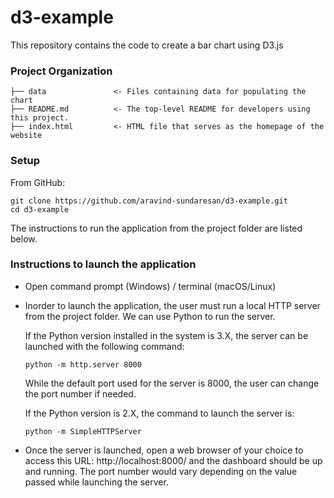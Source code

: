 # d3-example
This repository contains the code to create a bar chart using D3.js

### Project Organization
```nohighlight
├── data               <- Files containing data for populating the chart
├── README.md          <- The top-level README for developers using this project.
├── index.html         <- HTML file that serves as the homepage of the website
```

### Setup

From GitHub:
```
git clone https://github.com/aravind-sundaresan/d3-example.git
cd d3-example
```

The instructions to run the application from the project folder are listed below.

### Instructions to launch the application

- Open command prompt (Windows) / terminal (macOS/Linux)

- Inorder to launch the application, the user must run a local HTTP server from the project folder. We can use Python 
to run the server. 

  If the Python version installed in the system is 3.X, the server can be launched with the following command:
  ```
  python -m http.server 8000
  ```
  While the default port used for the server is 8000, the user can change the port number if needed.

  If the Python version is 2.X, the command to launch the server is:
  ```
  python -m SimpleHTTPServer
  ```

- Once the server is launched, open a web browser of your choice to access this URL: http://localhost:8000/ and the dashboard should be up and running. The port number would vary depending on the value passed while launching the server.
